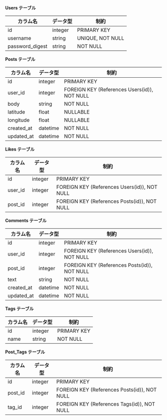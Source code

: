 **Users テーブル**

| カラム名        | データ型 | 制約             |
| --------------- | -------- | ---------------- |
| id              | integer  | PRIMARY KEY      |
| username        | string   | UNIQUE, NOT NULL |
| password_digest | string   | NOT NULL         |

**Posts テーブル**

| カラム名   | データ型 | 制約                                         |
| ---------- | -------- | -------------------------------------------- |
| id         | integer  | PRIMARY KEY                                  |
| user_id    | integer  | FOREIGN KEY (References Users(id)), NOT NULL |
| body       | string   | NOT NULL                                     |
| latitude   | float    | NULLABLE                                     |
| longitude  | float    | NULLABLE                                     |
| created_at | datetime | NOT NULL                                     |
| updated_at | datetime | NOT NULL                                     |


**Likes テーブル**

| カラム名 | データ型 | 制約                                         |
| -------- | -------- | -------------------------------------------- |
| id       | integer  | PRIMARY KEY                                  |
| user_id  | integer  | FOREIGN KEY (References Users(id)), NOT NULL |
| post_id  | integer  | FOREIGN KEY (References Posts(id)), NOT NULL |

**Comments テーブル**

| カラム名   | データ型 | 制約                                         |
| ---------- | -------- | -------------------------------------------- |
| id         | integer  | PRIMARY KEY                                  |
| user_id    | integer  | FOREIGN KEY (References Users(id)), NOT NULL |
| post_id    | integer  | FOREIGN KEY (References Posts(id)), NOT NULL |
| text       | string   | NOT NULL                                     |
| created_at | datetime | NOT NULL                                     |
| updated_at | datetime | NOT NULL                                     |
**Tags テーブル**

| カラム名 | データ型 | 制約        |
| -------- | -------- | ----------- |
| id       | integer  | PRIMARY KEY |
| name     | string   | NOT NULL    |

**Post_Tags テーブル**

| カラム名 | データ型 | 制約                                         |
| -------- | -------- | -------------------------------------------- |
| id       | integer  | PRIMARY KEY                                  |
| post_id  | integer  | FOREIGN KEY (References Posts(id)), NOT NULL |
| tag_id   | integer  | FOREIGN KEY (References Tags(id)), NOT NULL  |
